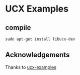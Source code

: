 # UCX Examples
## compile
```c
sudo apt-get install libucx-dev
```
## Acknowledgements
Thanks to [ucx-examples](https://github.com/PrisdxMeany/ucx-examples)